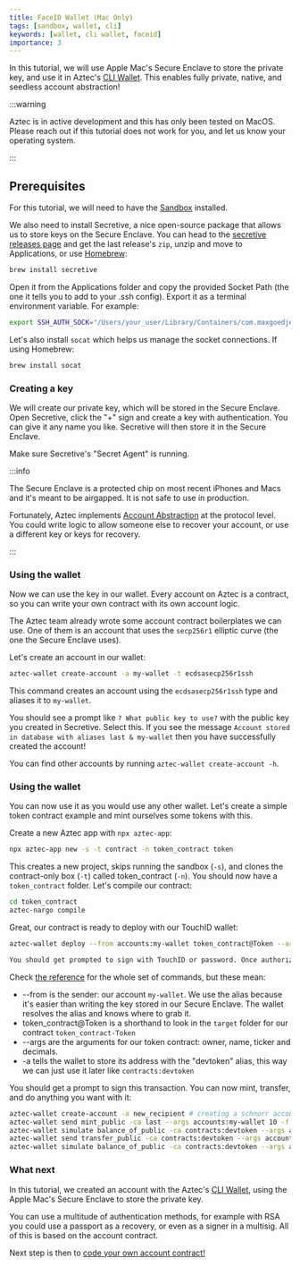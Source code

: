 ```yaml
---
title: FaceID Wallet (Mac Only)
tags: [sandbox, wallet, cli]
keywords: [wallet, cli wallet, faceid]
importance: 3
---
```


In this tutorial, we will use Apple Mac's Secure Enclave to store the private key, and use it in Aztec's [CLI Wallet](../../../reference/developer_references/sandbox_reference/cli_wallet_reference.md). This enables fully private, native, and seedless account abstraction!

:::warning

Aztec is in active development and this has only been tested on MacOS. Please reach out if this tutorial does not work for you, and let us know your operating system.

:::

## Prerequisites

For this tutorial, we will need to have the [Sandbox](../../../reference/developer_references/sandbox_reference/index.md) installed.

We also need to install Secretive, a nice open-source package that allows us to store keys on the Secure Enclave. You can head to the [secretive releases page](https://github.com/maxgoedjen/secretive/releases) and get the last release's `zip`, unzip and move to Applications, or use [Homebrew](https://brew.sh/):

```bash
brew install secretive
```

Open it from the Applications folder and copy the provided Socket Path (the one it tells you to add to your .ssh config). Export it as a terminal environment variable. For example:

```bash
export SSH_AUTH_SOCK="/Users/your_user/Library/Containers/com.maxgoedjen.Secretive.SecretAgent/Data/socket.ssh"
```

Let's also install `socat` which helps us manage the socket connections. If using Homebrew:

```bash
brew install socat
```

### Creating a key

We will create our private key, which will be stored in the Secure Enclave. Open Secretive, click the "+" sign and create a key with authentication. You can give it any name you like. Secretive will then store it in the Secure Enclave.

Make sure Secretive's "Secret Agent" is running.

:::info

The Secure Enclave is a protected chip on most recent iPhones and Macs and it's meant to be airgapped. It is not safe to use in production.

Fortunately, Aztec implements [Account Abstraction](../../../aztec/concepts/accounts#what-is-account-abstraction) at the protocol level. You could write logic to allow someone else to recover your account, or use a different key or keys for recovery.

:::

### Using the wallet

Now we can use the key in our wallet. Every account on Aztec is a contract, so you can write your own contract with its own account logic.

The Aztec team already wrote some account contract boilerplates we can use. One of them is an account that uses the `secp256r1` elliptic curve (the one the Secure Enclave uses).

Let's create an account in our wallet:

```bash
aztec-wallet create-account -a my-wallet -t ecdsasecp256r1ssh
```

This command creates an account using the `ecdsasecp256r1ssh` type and aliases it to `my-wallet`.

You should see a prompt like `? What public key to use?` with the public key you created in Secretive. Select this. If you see the message `Account stored in database with aliases last & my-wallet` then you have successfully created the account!

You can find other accounts by running `aztec-wallet create-account -h`.

### Using the wallet

You can now use it as you would use any other wallet. Let's create a simple token contract example and mint ourselves some tokens with this.

Create a new Aztec app with `npx aztec-app`:

```bash
npx aztec-app new -s -t contract -n token_contract token
```

This creates a new project, skips running the sandbox (`-s`), and clones the contract-only box (`-t`) called token_contract (`-n`). You should now have a `token_contract` folder. Let's compile our contract:

```bash
cd token_contract
aztec-nargo compile
```

Great, our contract is ready to deploy with our TouchID wallet:

```bash
aztec-wallet deploy --from accounts:my-wallet token_contract@Token --args accounts:my-wallet DevToken DTK 18 -a devtoken

You should get prompted to sign with TouchID or password. Once authorized, you should see `Contract stored in database with aliases last & devtoken`
```

Check [the reference](../../../reference/developer_references/sandbox_reference/cli_wallet_reference.md) for the whole set of commands, but these mean:

- --from is the sender: our account `my-wallet`. We use the alias because it's easier than writing the key stored in our Secure Enclave. The wallet resolves the alias and knows where to grab it.
- token_contract@Token is a shorthand to look in the `target` folder for our contract `token_contract-Token`
- --args are the arguments for our token contract: owner, name, ticker and decimals.
- -a tells the wallet to store its address with the "devtoken" alias, this way we can just use it later like `contracts:devtoken`

You should get a prompt to sign this transaction. You can now mint, transfer, and do anything you want with it:

```bash
aztec-wallet create-account -a new_recipient # creating a schnorr account
aztec-wallet send mint_public -ca last --args accounts:my-wallet 10 -f accounts:my-wallet # minting some tokens in public
aztec-wallet simulate balance_of_public -ca contracts:devtoken --args accounts:my-wallet -f my-wallet # checking that my-wallet has 10 tokens
aztec-wallet send transfer_public -ca contracts:devtoken --args accounts:my-wallet accounts:new_recipient 10 0 -f accounts:my-wallet # transferring some tokens in public
aztec-wallet simulate balance_of_public -ca contracts:devtoken --args accounts:new_recipient -f my-wallet # checking that new_recipient has 10 tokens
```

### What next

In this tutorial, we created an account with the Aztec's [CLI Wallet](../../../reference/developer_references/sandbox_reference/cli_wallet_reference.md), using the Apple Mac's Secure Enclave to store the private key.

You can use a multitude of authentication methods, for example with RSA you could use a passport as a recovery, or even as a signer in a multisig. All of this is based on the account contract.

Next step is then to [code your own account contract!](../contract_tutorials/write_accounts_contract.md)
